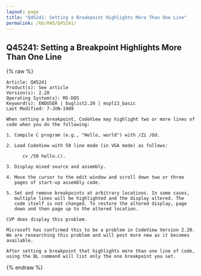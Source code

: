 ```yaml
---
layout: page
title: "Q45241: Setting a Breakpoint Highlights More Than One Line"
permalink: /kb/045/Q45241/
---
```


## Q45241: Setting a Breakpoint Highlights More Than One Line

{% raw %}

	Article: Q45241
	Product(s): See article
	Version(s): 2.20
	Operating System(s): MS-DOS
	Keyword(s): ENDUSER | buglist2.20 | mspl13_basic
	Last Modified: 7-JUN-1989
	
	When setting a breakpoint, CodeView may highlight two or more lines of
	code when you do the following:
	
	1. Compile C program (e.g., "Hello, world") with /Zi /Od.
	
	2. Load CodeView with 50 line mode (in VGA mode) as follows:
	
	      cv /50 hello.c).
	
	3. Display mixed source and assembly.
	
	4. Move the cursor to the edit window and scroll down two or three
	   pages of start-up assembly code.
	
	5. Set and remove breakpoints at arbitrary locations. In some cases,
	   multiple lines will be highlighted and the display altered. The
	   code itself is not changed. To restore the altered display, page
	   down and then page up to the altered location.
	
	CVP does display this problem.
	
	Microsoft has confirmed this to be a problem in CodeView Version 2.20.
	We are researching this problem and will post more new as it becomes
	available.
	
	After setting a breakpoint that highlights more than one line of code,
	using the BL command will list only the one breakpoint you set.

{% endraw %}
